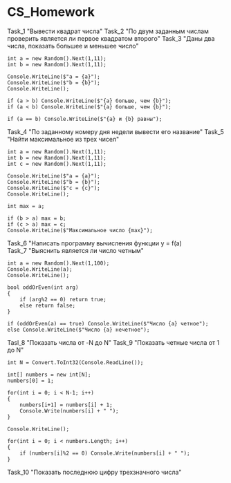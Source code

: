 # CS_Homework
  Task_1 "Вывести квадрат числа"
  Task_2 "По двум заданным числам проверить является ли первое квадратом второго"
  Task_3 "Даны два числа, показать большее и меньшее число"
  
    int a = new Random().Next(1,11);
    int b = new Random().Next(1,11);

    Console.WriteLine($"a = {a}");
    Console.WriteLine($"b = {b}");
    Console.WriteLine();

    if (a > b) Console.WriteLine($"{a} больше, чем {b}");
    if (a < b) Console.WriteLine($"{a} больше, чем {b}");
    
    if (a == b) Console.WriteLine($"{a} и {b} равны");
   
 Task_4 "По заданному номеру дня недели вывести его название" 
 Task_5 "Найти максимальное из трех чисел"
 
    int a = new Random().Next(1,11);
    int b = new Random().Next(1,11);
    int c = new Random().Next(1,11);

    Console.WriteLine($"a = {a}");
    Console.WriteLine($"b = {b}");
    Console.WriteLine($"c = {c}");
    Console.WriteLine();

    int max = a;

    if (b > a) max = b;
    if (c > a) max = c;
    Console.WriteLine($"Максимальное число {max}");
 Task_6 "Написать программу вычисления функции y = f(a)   
 Task_7 "Выяснить является ли число четным"
 
    int a = new Random().Next(1,100);
    Console.WriteLine(a);
    Console.WriteLine();
    
    bool oddOrEven(int arg)
    {
        if (arg%2 == 0) return true;
        else return false;
    }

    if (oddOrEven(a) == true) Console.WriteLine($"Число {a} четное");
    else Console.WriteLine($"Число {a} нечетное");
 
 Tasl_8 "Показать числа от -N до N"
 Task_9 "Показать четные числа от 1 до N"
   

    int N = Convert.ToInt32(Console.ReadLine());

    int[] numbers = new int[N];
    numbers[0] = 1;

    for(int i = 0; i < N-1; i++)
    {
        numbers[i+1] = numbers[i] + 1;
        Console.Write(numbers[i] + " ");
    }

    Console.WriteLine();

    for(int i = 0; i < numbers.Length; i++)
    {
        if (numbers[i]%2 == 0) Console.Write(numbers[i] + " ");
    }
    
 Task_10 "Показать последнюю цифру трехзначного числа"
